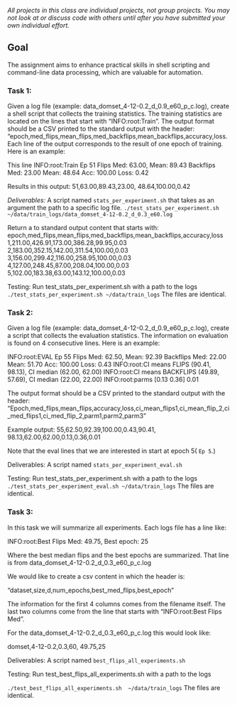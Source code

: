 *All projects in this class are individual projects, not group projects.  You may not look at or discuss code with others until after you have submitted your own individual effort.*


## Goal
The assignment aims to enhance practical skills in shell scripting and command-line data processing, which are valuable for automation. 


### Task 1:

Given a log file (example: data_domset_4-12-0.2_d_0.9_e60_p_c.log), create a shell script that collects the training statistics. The training statistics are located on the lines that start with “INFO:root:Train”. The output format should be a CSV printed to the standard output with the header: “epoch,med_flips,mean_flips,med_backflips,mean_backflips,accuracy,loss. Each line of the output corresponds to the result of one epoch of training. Here is an example:

This line 
INFO:root:Train Ep 51 Flips Med: 63.00, Mean: 89.43 Backflips Med: 23.00 Mean: 48.64 Acc: 100.00 Loss: 0.42

Results in this output:
51,63.00,89.43,23.00, 48.64,100.00,0.42

*Deliverables:*
A script named `stats_per_experiment.sh` that takes as an argument the path to a specific log file.
`./test_stats_per_experiment.sh ~/data/train_logs/data_domset_4-12-0.2_d_0.3_e60.log `

Return a to standard output content that starts with:
epoch,med_flips,mean_flips,med_backflips,mean_backflips,accuracy,loss
1,211.00,426.91,173.00,386.28,99.95,0.03
2,183.00,352.15,142.00,311.54,100.00,0.03
3,156.00,299.42,116.00,258.95,100.00,0.03
4,127.00,248.45,87.00,208.04,100.00,0.03
5,102.00,183.38,63.00,143.12,100.00,0.03


Testing:
 Run test_stats_per_experiment.sh with a path to the logs
`./test_stats_per_experiment.sh ~/data/train_logs` 
The files are identical.


### Task 2:
Given a log file (example: data_domset_4-12-0.2_d_0.9_e60_p_c.log), create a script that collects the evaluation statistics. The information on evaluation is found on 4 consecutive lines. Here is an example:

INFO:root:EVAL  Ep 55 Flips Med: 62.50, Mean: 92.39 Backflips Med: 22.00 Mean: 51.70 Acc: 100.00 Loss: 0.43
INFO:root:CI means FLIPS (90.41, 98.13), CI median (62.00, 62.00)
INFO:root:CI means BACKFLIPS (49.89, 57.69), CI median (22.00, 22.00)
INFO:root:parms [0.13 0.36] 0.01


The output format should be a CSV printed to the standard output with the header:
“Epoch,med_flips,mean_flips,accuracy,loss,ci_mean_flips1,ci_mean_flip_2,ci_med_flips1,ci_med_flip_2,parm1,parm2,parm3”

Example output:
55,62.50,92.39,100.00,0.43,90.41, 98.13,62.00,62.00,0.13,0.36,0.01
 
Note that the eval lines that we are interested in start at epoch 5( `Ep 5`.) 

Deliverables:
A script named `stats_per_experiment_eval.sh`

Testing:
 Run test_stats_per_experiment.sh with a path to the logs
 `./test_stats_per_experiment_eval.sh ~/data/train_logs`
The files are identical.



### Task 3:
In this task we will summarize all experiments. Each logs file has a line like:

INFO:root:Best Flips Med: 49.75, Best epoch: 25

Where the best median flips and the best epochs are summarized. That line is from data_domset_4-12-0.2_d_0.3_e60_p_c.log 

We would like to create a csv content in which the header is:

“dataset,size,d,num_epochs,best_med_flips,best_epoch”

The information for the first 4 columns comes from the filename itself. The last two columns come from the line that starts with “INFO:root:Best Flips Med”.

For the data_domset_4-12-0.2_d_0.3_e60_p_c.log this would look like:

domset,4-12-0.2,0.3,60, 49.75,25


Deliverables:
A script named `best_flips_all_experiments.sh`

Testing:
 Run test_best_flips_all_experiments.sh with a path to the logs

`./test_best_flips_all_experiments.sh  ~/data/train_logs`
The files are identical.


